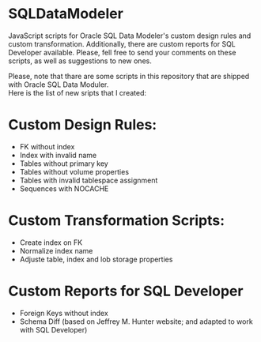 # SQLDataModeler
JavaScript scripts for Oracle SQL Data Modeler's custom design rules and custom transformation. Additionally, there are custom reports for SQL Developer available.
Please, fell free to send your comments on these scripts, as well as suggestions to new ones.

Please, note that thare are some scripts in this repository that are shipped with Oracle SQL Data Moduler.</br> 
Here is the list of new sripts that I created:
# Custom Design Rules:
- FK without index
- Index with invalid name
- Tables without primary key
- Tables without volume properties
- Tables with invalid tablespace assignment
- Sequences with NOCACHE

# Custom Transformation Scripts:
- Create index on FK
- Normalize index name
- Adjuste table, index and lob storage properties

# Custom Reports for SQL Developer
- Foreign Keys without index
- Schema Diff (based on Jeffrey M. Hunter website; and adapted to work with SQL Developer)
